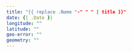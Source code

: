 ```yaml
---
title: "{{ replace .Name "-" " " | title }}"
date: {{ .Date }}
longitude: ""
latitude: ""
geo-error: ""
geometry: ""
---
```

